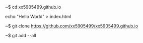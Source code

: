 ~$ cd xx5905499.github.io

echo "Hello World" > index.html

~$ git clone https://github.com/xx5905499/xx5905499.github.io

~$ git add --all


